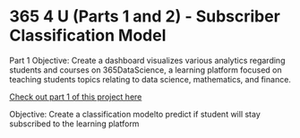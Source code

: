 # 365 4 U (Parts 1 and 2) - Subscriber Classification Model

Part 1 Objective: Create a dashboard visualizes various analytics regarding students and courses on 365DataScience, a learning platform focused on teaching students topics relating to data science, mathematics, and finance.

[Check out part 1 of this project here](https://public.tableau.com/app/profile/michael.boodoosingh/viz/365WorkbookV2/Dashboard1)

Objective: Create a classification modelto predict if student will stay subscribed to the learning platform
